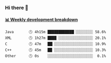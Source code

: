 ### Hi there 👋

 <!-- waka-box start -->
#### <a href="https://gist.github.com/13ec2dfdc33a50531d3efeab85c31d48" target="_blank">📊 Weekly development breakdown</a>
```text
Java       🕓 4h15m ████████████▎░░░░░░░░ 58.6%
XML        🕓 1h27m ████▏░░░░░░░░░░░░░░░░ 20.1%
C          🕓 47m   ██▎░░░░░░░░░░░░░░░░░░ 10.9%
C++        🕓 45m   ██▏░░░░░░░░░░░░░░░░░░ 10.3%
Other      🕓 0s    ░░░░░░░░░░░░░░░░░░░░░  0.1%
```
<!-- Powered by https://github.com/YouEclipse/waka-box-go . -->
<!-- waka-box end -->

<!--
**Alpacabla/Alpacabla** is a ✨ _special_ ✨ repository because its `README.md` (this file) appears on your GitHub profile.

Here are some ideas to get you started:

- 🔭 I’m currently working on ...
- 🌱 I’m currently learning ...
- 👯 I’m looking to collaborate on ...
- 🤔 I’m looking for help with ...
- 💬 Ask me about ...
- 📫 How to reach me: ...
- 😄 Pronouns: ...
- ⚡ Fun fact: ...
-->
